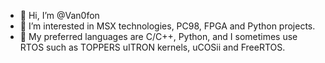 - 👋 Hi, I’m @Van0fon
- 👀 I’m interested in MSX technologies, PC98, FPGA and Python projects.
- 💞️ My preferred languages are C/C++, Python, and I sometimes use RTOS such as TOPPERS uITRON kernels, uCOSii and FreeRTOS.

<!---
Van0fon/Van0fon is a ✨ special ✨ repository because its `README.md` (this file) appears on your GitHub profile.
You can click the Preview link to take a look at your changes.
--->

